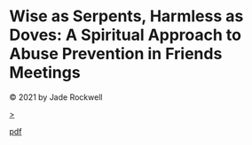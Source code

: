 
# Wise as Serpents, Harmless as Doves: A Spiritual Approach to Abuse Prevention in Friends Meetings 

© 2021 by Jade Rockwell 

[>](wise-as-serpents-policy-guidance.m4a)

[pdf](wise-as-serpents-policy-guidance.pdf)